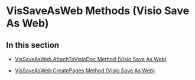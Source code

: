 
# VisSaveAsWeb Methods (Visio Save As Web)

## In this section


-  [VisSaveAsWeb.AttachToVisioDoc Method (Visio Save As Web)](ed2aba12-21b0-d953-8f5b-0634255f03b5.md)
    
-  [VisSaveAsWeb.CreatePages Method (Visio Save As Web)](48094af2-55fb-9732-19bf-8a73827d1afb.md)
    
